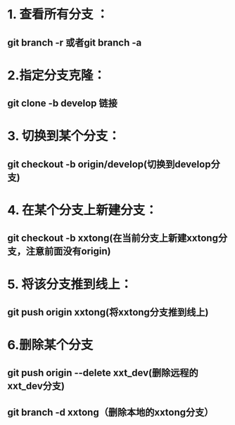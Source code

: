 # 1. 查看所有分支 ： 

## git branch -r 或者git branch -a

# 2.指定分支克隆：

## git clone -b develop 链接

# 3. 切换到某个分支：

## git checkout -b origin/develop(切换到develop分支)

# 4. 在某个分支上新建分支：

## git checkout -b xxtong(在当前分支上新建xxtong分支，注意前面没有origin)

# 5. 将该分支推到线上：

## git push origin xxtong(将xxtong分支推到线上)

# 6.删除某个分支

## git push origin --delete xxt_dev(删除远程的xxt_dev分支)

## git branch -d xxtong（删除本地的xxtong分支）

